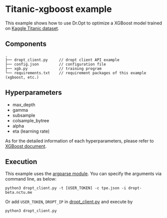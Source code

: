 # Titanic-xgboost example
This example shows how to use Dr.Opt to optimize a XGBoost model
trained on [Kaggle Titanic dataset](https://www.kaggle.com/c/titanic).


## Components
```
.
├── dropt_client.py     // dropt client API example
├── config.json         // configuration file
├── xgb.py              // training program
└── requirements.txt    // requirement packages of this example (xgboost, etc.)
```


## Hyperparameters
* max\_depth
* gamma
* subsample
* colsample\_bytree
* alpha
* eta (learning rate)

As for the detailed information of each hyperparameters, please refer to
[XGBoost document](https://xgboost.readthedocs.io/en/latest/parameter.html).


## Execution
This example uses the [argparse module](https://docs.python.org/3/library/argparse.html).
You can specify the arguments via command line, as below:
```
python3 dropt_client.py -t [USER_TOKEN] -c tpe.json -i dropt-beta.nctu.me
```

Or add `USER_TOKEN`, `DROPT_IP` in [dropt_client.py](./dropt_client.py) and execute by
```
python3 dropt_client.py
```

